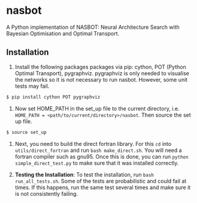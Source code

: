# nasbot

A Python implementation of NASBOT: Neural Architecture Search with Bayesian Optimisation
and Optimal Transport.

## Installation

1. Install the following packages packages via pip: cython, POT (Python Optimal Transport), 
pygraphviz. pygraphviz is only needed to visualise the networks so it is not necessary
to run nasbot. However, some unit tests may fail.
```bash
$ pip install cython POT pygraphviz
```

1. Now set HOME_PATH in the set_up file to the current directory, i.e. `HOME_PATH =
<path/to/current/directory>/nasbot`. Then source the set up file.
```bash
$ source set_up
```

1. Next, you need to build the direct fortran library. For this `cd` into
`utils/direct_fortran` and run `bash make_direct.sh`. You will need a fortran compiler
such as gnu95. Once this is done, you can run `python simple_direct_test.py` to make sure
that it was installed correctly.

1. **Testing the Installation**:
To test the installation, run ```bash run_all_tests.sh```. Some of the tests are
probabilistic and could fail at times. If this happens, run the same test several times
and make sure it is not consistently failing.
